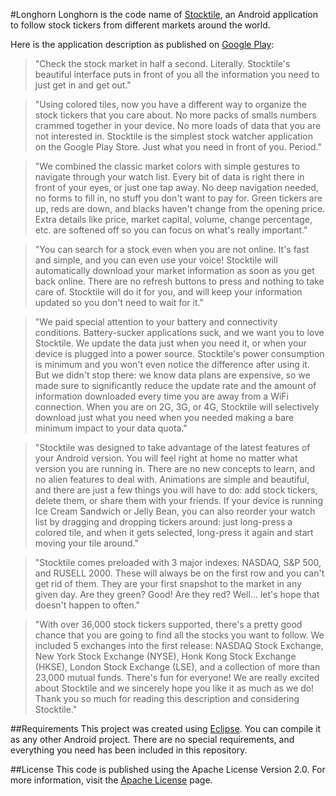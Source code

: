 #Longhorn
Longhorn is the code name of [Stocktile](https://play.google.com/store/apps/details?id=com.svpino.longhorn), an Android application to follow stock tickers from different markets around the world.

Here is the application description as published on [Google Play](https://play.google.com/store/apps/details?id=com.svpino.longhorn):

> "Check the stock market in half a second. Literally. Stocktile's beautiful interface puts in front of you all the information you need to just get in and get out."

> "Using colored tiles, now you have a different way to organize the stock tickers that you care about. No more packs of smalls numbers crammed together in your device. No more loads of data that you are not interested in. Stocktile is the simplest stock watcher application on the Google Play Store. Just what you need in front of you. Period."

> "We combined the classic market colors with simple gestures to navigate through your watch list. Every bit of data is right there in front of your eyes, or just one tap away. No deep navigation needed, no forms to fill in, no stuff you don't want to pay for. Green tickers are up, reds are down, and blacks haven't change from the opening price. Extra details like price, market capital, volume, change percentage, etc. are softened off so you can focus on what's really important."

> "You can search for a stock even when you are not online. It's fast and simple, and you can even use your voice! Stocktile will automatically download your market information as soon as you get back online. There are no refresh buttons to press and nothing to take care of. Stocktile will do it for you, and will keep your information updated so you don't need to wait for it."

> "We paid special attention to your battery and connectivity conditions. Battery-sucker applications suck, and we want you to love Stocktile. We update the data just when you need it, or when your device is plugged into a power source. Stocktile's power consumption is minimum and you won't even notice the difference after using it. But we didn't stop there: we know data plans are expensive, so we made sure to significantly reduce the update rate and the amount of information downloaded every time you are away from a WiFi connection. When you are on 2G, 3G, or 4G, Stocktile will selectively download just what you need when you needed making a bare minimum impact to your data quota."

> "Stocktile was designed to take advantage of the latest features of your Android version. You will feel right at home no matter what version you are running in. There are no new concepts to learn, and no alien features to deal with. Animations are simple and beautiful, and there are just a few things you will have to do: add stock tickers, delete them, or share them with your friends. If your device is running Ice Cream Sandwich or Jelly Bean, you can also reorder your watch list by dragging and dropping tickers around: just long-press a colored tile, and when it gets selected, long-press it again and start moving your tile around."

> "Stocktile comes preloaded with 3 major indexes: NASDAQ, S&P 500, and RUSELL 2000. These will always be on the first row and you can't get rid of them. They are your first snapshot to the market in any given day. Are they green? Good! Are they red? Well... let's hope that doesn't happen to often."

> "With over 36,000 stock tickers supported, there's a pretty good chance that you are going to find all the stocks you want to follow. We included 5 exchanges into the first release: NASDAQ Stock Exchange, New York Stock Exchange (NYSE), Honk Kong Stock Exchange (HKSE), London Stock Exchange (LSE), and a collection of more than 23,000 mutual funds. There's fun for everyone!
We are really excited about Stocktile and we sincerely hope you like it as much as we do! Thank you so much for reading this description and considering Stocktile."

##Requirements
This project was created using [Eclipse](www.eclipse.org). You can compile it as any other Android project. There are no special requirements, and everything you need has been included in this repository.

##License
This code is published using the Apache License Version 2.0. For more information, visit the [Apache License](http://www.apache.org/licenses/LICENSE-2.0) page.